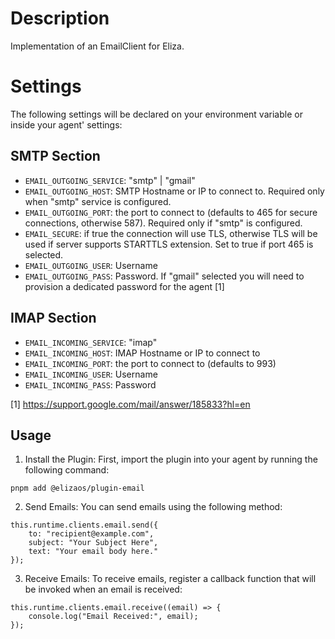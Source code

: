 # Description

Implementation of an EmailClient for Eliza.

# Settings

The following settings will be declared on your environment variable or inside your agent' settings:

## SMTP Section

- `EMAIL_OUTGOING_SERVICE`: "smtp" | "gmail"
- `EMAIL_OUTGOING_HOST`: SMTP Hostname or IP to connect to. Required only when "smtp" service is configured.
- `EMAIL_OUTGOING_PORT`: the port to connect to (defaults to 465 for secure connections, otherwise 587). Required only if "smtp" is configured.
- `EMAIL_SECURE`: if true the connection will use TLS, otherwise TLS will be used if server supports STARTTLS extension. Set to true if port 465 is selected.
- `EMAIL_OUTGOING_USER`: Username
- `EMAIL_OUTGOING_PASS`: Password. If "gmail" selected you will need to provision a dedicated password for the agent [1]

## IMAP Section

- `EMAIL_INCOMING_SERVICE`: "imap"
- `EMAIL_INCOMING_HOST`: IMAP Hostname or IP to connect to
- `EMAIL_INCOMING_PORT`: the port to connect to (defaults to 993)
- `EMAIL_INCOMING_USER`: Username
- `EMAIL_INCOMING_PASS`: Password

[1] https://support.google.com/mail/answer/185833?hl=en

## Usage

1. Install the Plugin: First, import the plugin into your agent by running the following command:

```
pnpm add @elizaos/plugin-email
```

2. Send Emails: You can send emails using the following method:

```
this.runtime.clients.email.send({
    to: "recipient@example.com",
    subject: "Your Subject Here",
    text: "Your email body here."
});
```

3. Receive Emails: To receive emails, register a callback function that will be invoked when an email is received:

```
this.runtime.clients.email.receive((email) => {
    console.log("Email Received:", email);
});
```
